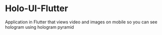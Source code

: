 # Holo-UI-Flutter
Application in Flutter that views video and images on mobile so you can see hologram using hologram pyramid
